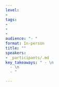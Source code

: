 ```yaml
---
level:
- 
tags:
- 
- 
- 
audience: "- "
format: In-person
title: ""
speakers:
- _participants/.md
key_takeaways: " - \n
  - \n
  - "

---
```


